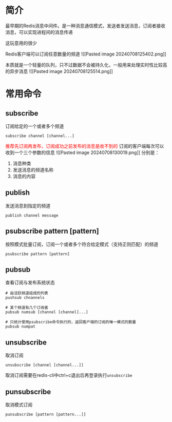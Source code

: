 # 简介
最早期的Redis消息中间件。是一种消息通信模式，发送者发送消息，订阅者接收消息，可以实现进程间的消息传递

这玩意用的很少

Redis客户端可以订阅任意数量的频道
![[Pasted image 20240708125402.png]]

本质就是一个轻量的队列，只不过数据不会被持久化，一般用来处理实时性比较高的异步消息
![[Pasted image 20240708125514.png]]

# 常用命令
## subscribe
订阅给定的一个或者多个频道
```
subscribe channel [channel...]
```

<span style="color:rgb(255, 0, 0)"><span style="color:red">推荐先订阅再发布，订阅成功之前发布的消息是收不到的</span></span>
订阅的客户端每次可以收到一个三个参数的信息
![[Pasted image 20240708130019.png]]
分别是：
1. 消息种类
2. 发送消息的频道名称
3. 消息的内容

## publish
发送消息到指定的频道
```
publish channel message
```

## psubscribe pattern \[pattern]
按照模式批量订阅，订阅一个或者多个符合给定模式（支持正则匹配）的频道
```
psubscribe pattern [pattern]
```

## pubsub
查看订阅与发布系统状态
```
# 由活跃频道组成的列表
pushsub chnannels
```

```
# 某个频道有几个订阅者
pubsub numsub [channel [channel]...]
```


```
# 只统计使用psubscribe命令执行的，返回客户端的订阅的唯一模式的数量
pubsub numpat
```

## unsubscribe 
取消订阅
```
unsubscribe [channel [channel...]]
```

取消订阅需要在redis-cli中ctrl+c退出后再登录执行`unsubscribe` 

## punsubscribe
取消模式订阅
```
punsubscribe [pattern [pattern...]]
```